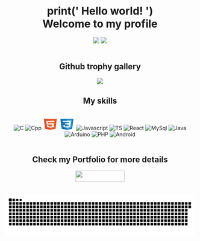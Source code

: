 <div align="center">
    <h1> print(' Hello world! ') </br> Welcome to my profile</h1>
    
</div>

<div align="center">
    <img height="160em" src="https://github-readme-stats.vercel.app/api?username=SamuelMTeixeira&show_icons=true&theme=vue-dark&include_all_commits=true&count_private=true"/>
    <img height="160em" src="https://github-readme-stats.vercel.app/api/top-langs/?username=SamuelMTeixeira&layout=compact&langs_count=7&theme=vue-dark"/>
</div>

<br>

<h2 align="center">Github trophy gallery</h2>

<div align="center">
    <img alt"trophy" src="https://github-profile-trophy.vercel.app/?username=SamuelMTeixeira&theme=nord&row=1&margin-w=5"/>
</div>


<h2 align="center">My skills</h2>
<div align="center"><br>
    <img alt="C" height="30" width="40" src="https://cdn.jsdelivr.net/gh/devicons/devicon/icons/c/c-original.svg">
    <img alt="Cpp" height="30" width="40" src="https://cdn.jsdelivr.net/gh/devicons/devicon/icons/cplusplus/cplusplus-original.svg">
    <img alt="HTML" height="30" width="40" src="https://raw.githubusercontent.com/devicons/devicon/master/icons/html5/html5-original.svg">
    <img alt="CSS" height="30" width="40" src="https://raw.githubusercontent.com/devicons/devicon/master/icons/css3/css3-original.svg">
    <img alt="Javascript" height="30" width="40" src="https://cdn.jsdelivr.net/gh/devicons/devicon/icons/javascript/javascript-original.svg" >
    <img alt="TS" height="30" width="40" src="https://cdn.jsdelivr.net/gh/devicons/devicon/icons/typescript/typescript-original.svg" />
    <img alt="React" height="30" width="40" src="https://cdn.jsdelivr.net/gh/devicons/devicon/icons/react/react-original.svg" />
    <img alt="MySql" height="30" width="40" src="https://cdn.jsdelivr.net/gh/devicons/devicon/icons/mysql/mysql-original.svg">
    <img alt="Java" height="30" width="40" src="https://cdn.jsdelivr.net/gh/devicons/devicon/icons/java/java-original.svg">
    <img alt="Arduino" height="30" width="40" src="https://cdn.jsdelivr.net/gh/devicons/devicon/icons/arduino/arduino-original-wordmark.svg" />
    <img alt="PHP" height="30" width="40" src="https://cdn.jsdelivr.net/gh/devicons/devicon/icons/php/php-original.svg" />
    <img alt="Android" height="30" width="40" src="https://cdn.jsdelivr.net/gh/devicons/devicon/icons/android/android-plain.svg" />
</div>

<br>

<h2 align="center">Check my Portfolio for more details</h2>
<div align="center">
    <a alt="porfolio" href="https://samuelmteixeira.dev" target="_blank">
        <img height="30" width="130" src="https://img.shields.io/badge/See-Porfolio-1abc9c.svg" /> 
    </a>
</div>
<br>

![Snake animation](https://github.com/samuelmteixeira/samuelmteixeira/blob/output/github-contribution-grid-snake.svg)
